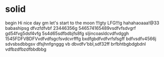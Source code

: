 # solid
begin
Hi
nice day
gm
let's start
to the moon !!!gty
LFG!!!g
hahahaoaaa!@33
babashipsg
dfvzfdfvbf
23446356g
546574165489vsdfvfsdvgrf
gd54fvg5dsf4vfg
5s4d65sdfbdbjfs8fg
sljincoasldcvdfvdggh
1545FDFVBDFVvdfvdfsgcfsvdcvrfffg
bxdfgbdfvdfvrfsfsgff
bdfvsdfv4566j
sdvsbsdbbgsv dfsjhnfgnggg
vb dbvdfv'bbl,sdf32ff
brfbhtbgbdgbdnl
vdfbzdfbzdfbbdbbg
